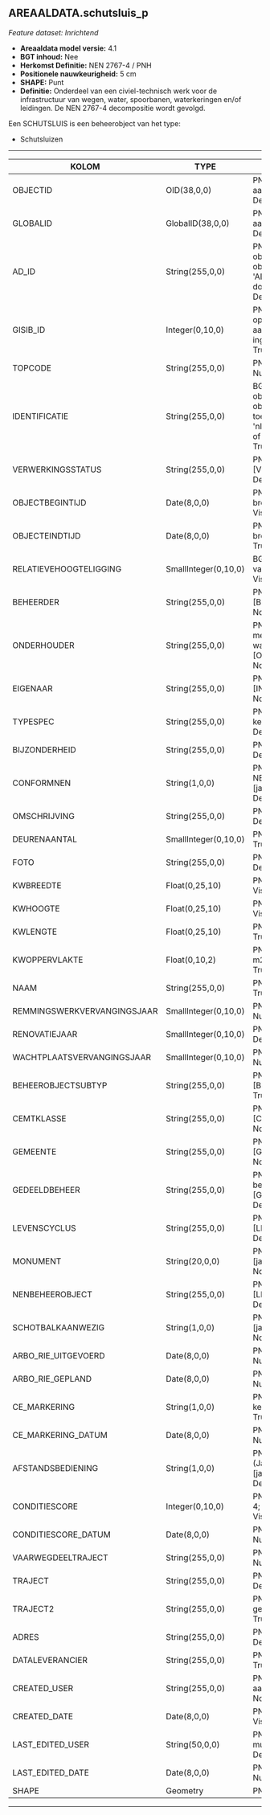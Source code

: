 ## AREAALDATA.schutsluis_p

*Feature dataset: Inrichtend*


* __Areaaldata model versie:__ 4.1
* __BGT inhoud:__ Nee
* __Herkomst Definitie:__ NEN 2767-4 / PNH
* __Positionele nauwkeurigheid:__ 5 cm
* __SHAPE:__ Punt
* __Definitie:__ Onderdeel van een civiel-technisch werk voor de infrastructuur van wegen, water, spoorbanen, waterkeringen en/of leidingen. De NEN 2767-4 decompositie wordt gevolgd. 

Een SCHUTSLUIS is een beheerobject van het type:  

* Schutsluizen

***

|KOLOM                               |TYPE                     |DEFINITIE|
|------                              |----                     |-----    |
|OBJECTID                            |OID(38,0,0)              |PNH; Intern ArcGIS Identificatienummer, aangemaakt door ArcGIS; Nullable: False; Default: None; Visible:Yes|
|GLOBALID                            |GlobalID(38,0,0)         |PNH; Global Unique Identifier,  aangemaakt door ArcGIS; Nullable: False; Default: None; Visible:Yes|
|AD_ID                               |String(255,0,0)          |PNH; Uniek identificatienummer voor het object dat onveranderlijk is zolang het object bestaat in Areaaldata: in format 'AD.[GUID]'. Dit moet worden ingevuld door de aannemer; Nullable: False; Default: None; Visible:Yes|
|GISIB_ID                            |Integer(0,10,0)          |PNH; Uniek Identificatienummer beheer openbare ruimte (GISIB), wordt aangemaakt in GISIB en mag niet worden ingevuld door de aannemer; Nullable: True; Default: None; Visible:No|
|TOPCODE                             |String(255,0,0)          |PNH; Topcode; keuzelijst [TOPCODE]; Nullable: True; Default: None; Visible:Yes|
|IDENTIFICATIE                       |String(255,0,0)          |BGT; Uniek identificatienummer voor het object dat onveranderlijk is zolang het object bestaat: bevat indien van toepassing BGT/IMKL ID in format 'nl.imgeo/imkl.bronhouderscode.LokaalID' of anders: '00000'.LokaalID; Nullable: True; Default: None; Visible:No|
|VERWERKINGSSTATUS                   |String(255,0,0)          |PNH; Status van de gegevens; keuzelijst [VERWERKINGSSTATUS]; Nullable: False; Default: Nieuw; Visible:Yes|
|OBJECTBEGINTIJD                     |Date(8,0,0)              |PNH; Datum waarop het object bij de bronhouder is ontstaan; Nullable: True; Visible:Yes|
|OBJECTEINDTIJD                      |Date(8,0,0)              |PNH; Datum waarop het object bij de bronhouder niet meer geldig is; Nullable: True; Visible:Yes|
|RELATIEVEHOOGTELIGGING              |SmallInteger(0,10,0)     |BGT; Aanduiding voor de relatieve hoogte van het object; Nullable: False; Default: 0; Visible:Yes|
|BEHEERDER                           |String(255,0,0)          |PNH; Beheerder van het object; keuzelijst [BEHEERDER]; Nullable: True; Default: None; Visible:Yes|
|ONDERHOUDER                         |String(255,0,0)          |PNH; Onderhouder van het object: kan meerdere door puntkomma gescheiden waardes bevatten; keuzelijst [ONDERHOUDER]; Nullable: True; Default: None; Visible:No|
|EIGENAAR                            |String(255,0,0)          |PNH; Eigenaar van het object; keuzelijst [INSTANTIE]; Nullable: True; Default: None; Visible:No|
|TYPESPEC                            |String(255,0,0)          |PNH; Nadere typering van het object; keuzelijst [typeSpecSSS]; Nullable: True; Default: None; Visible:Yes|
|BIJZONDERHEID                       |String(255,0,0)          |PNH; Extra toelichting; Nullable: True; Default: None; Visible:No|
|CONFORMNEN                          |String(1,0,0)            |PNH; Indicatie of classificatie conform NEN is, Ja/Nee/Onbekend; keuzelijst [jaNeeOnbekend]; Nullable: False; Default: O; Visible:No|
|OMSCHRIJVING                        |String(255,0,0)          |PNH; Extra toelichting; Nullable: True; Default: None; Visible:Yes|
|DEURENAANTAL                        |SmallInteger(0,10,0)     |PNH; Aantal deuren (bij sluis); Nullable: True; Visible:No|
|FOTO                                |String(255,0,0)          |PNH; URL naar Afbeelding; Nullable: True; Default: None; Visible:No|
|KWBREEDTE                           |Float(0,25,10)           |PNH; Breedte kunstwerk; Nullable: True; Visible:Yes|
|KWHOOGTE                            |Float(0,25,10)           |PNH; Hoogte kunstwerk; Nullable: True; Visible:Yes|
|KWLENGTE                            |Float(0,25,10)           |PNH; Totale lengte kunstwerk; Nullable: True; Visible:Yes|
|KWOPPERVLAKTE                       |Float(0,10,2)            |PNH; Oppervlakte van het kunstwerk in m2, afgerond op 2 decimalen; Nullable: True; Default: None; Visible:No|
|NAAM                                |String(255,0,0)          |PNH; Naam van het kunstwerk; Nullable: True; Default: None; Visible:Yes|
|REMMINGSWERKVERVANGINGSJAAR         |SmallInteger(0,10,0)     |PNH; Vervangingsjaar Remwerk ; Nullable: True; Visible:No|
|RENOVATIEJAAR                       |SmallInteger(0,10,0)     |PNH; Renovatiejaar ; Nullable: True; Default: None; Visible:No|
|WACHTPLAATSVERVANGINGSJAAR          |SmallInteger(0,10,0)     |PNH; Vervangingsjaar wachtplaats ; Nullable: True; Visible:No|
|BEHEEROBJECTSUBTYP                  |String(255,0,0)          |PNH; Beheerobject subtype; keuzelijst [BEHEER_OBJECT_SUBTYPE]; Nullable: True; Default: None; Visible:Yes|
|CEMTKLASSE                          |String(255,0,0)          |PNH; Klasse van het cement; keuzelijst [CEMT_KLASSE]; Nullable: True; Default: None; Visible:No|
|GEMEENTE                            |String(255,0,0)          |PNH; Gemeente naam; keuzelijst [GEMEENTE]; Nullable: True; Default: None; Visible:Yes|
|GEDEELDBEHEER                       |String(255,0,0)          |PNH; Indien van toepassing, tweede beheerder van het object; keuzelijst [GEDEELD_BEHEER]; Nullable: True; Default: None; Visible:No|
|LEVENSCYCLUS                        |String(255,0,0)          |PNH; Levenscyclus; keuzelijst [LEVENSCYCLUS]; Nullable: True; Default: None; Visible:No|
|MONUMENT                            |String(20,0,0)           |PNH; Monumentale status; keuzelijst [jaNeeOnbekend]; Nullable: True; Default: None; Visible:No|
|NENBEHEEROBJECT                     |String(255,0,0)          |PNH; NENBEHEEROBJECT; keuzelijst [LEVENSCYCLUS]; Nullable: True; Default: None; Visible:Yes|
|SCHOTBALKAANWEZIG                   |String(1,0,0)            |PNH; Schotbalk aanwezig; keuzelijst [jaNeeOnbekend]; Nullable: True; Default: None; Visible:Yes|
|ARBO_RIE_UITGEVOERD                 |Date(8,0,0)              |PNH; Laatst uitgevoerde RIE (datum); Nullable: True; Visible:No|
|ARBO_RIE_GEPLAND                    |Date(8,0,0)              |PNH; Volgende geplande RIE (datum); Nullable: True; Visible:No|
|CE_MARKERING                        |String(1,0,0)            |PNH; CE markering: Ja/Nee/Onbekend; keuzelijst [jaNeeOnbekend]; Nullable: True; Default: O; Visible:No|
|CE_MARKERING_DATUM                  |Date(8,0,0)              |PNH; CE markering sinds (datum); Nullable: True; Visible:No|
|AFSTANDSBEDIENING                   |String(1,0,0)            |PNH; Afstandsbediening (Ja/Nee/Onbekend; keuzelijst [jaNeeOnbekend]; Nullable: False; Default: O; Visible:No|
|CONDITIESCORE                       |Integer(0,10,0)          |PNH; Conditiescore conform NEN 2767-4; Nullable: True; Default: None; Visible:No|
|CONDITIESCORE_DATUM                 |Date(8,0,0)              |PNH; Datum opname Conditiescore; Nullable: True; Visible:No|
|VAARWEGDEELTRAJECT                  |String(255,0,0)          |PNH; FK naar vaarwegdeeltraject_v; Nullable: True; Default: None|
|TRAJECT                             |String(255,0,0)          |PNH; FK naar traject_v; Nullable: True; Default: None; Visible:Yes|
|TRAJECT2                            |String(255,0,0)          |PNH; Foreign Key naar traject_v, in het geval van een tweede traject; Nullable: True; Default: None; Visible:Yes|
|ADRES                               |String(255,0,0)          |PNH; FK naar adres_tbl; Nullable: True; Default: None; Visible:No|
|DATALEVERANCIER                     |String(255,0,0)          |PNH; Leverancier van de data; Nullable: True; Default: None; Visible:No|
|CREATED_USER                        |String(255,0,0)          |PNH; Naam van gebruiker die de rij heeft aangemaakt; Nullable: True; Default: None; Visible:No|
|CREATED_DATE                        |Date(8,0,0)              |PNH; Aanmaakdatum; Nullable: True; Visible:No|
|LAST_EDITED_USER                    |String(50,0,0)           |PNH; Naam van gebruiker die de laatste mutatie heeft doorgevoerd; Nullable: True; Default: None; Visible:No|
|LAST_EDITED_DATE                    |Date(8,0,0)              |PNH; Datum van de laatste mutatie; Nullable: True; Visible:No|
|SHAPE                               |Geometry                 |PNH; Punt; Visible:Yes|



***

